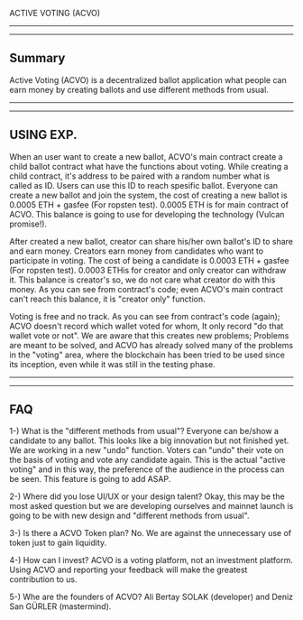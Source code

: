 ACTIVE VOTING (ACVO)

**********

----------
Summary
----------

Active Voting (ACVO) is a decentralized ballot application what people can earn money by creating ballots and use different methods from usual.

***********

----------
USING EXP.
----------

When an user want to create a new ballot, ACVO's main contract create a child ballot contract what have the functions about voting. While creating a child contract, it's address to be paired with a random number what is called as ID. Users can use this ID to reach spesific ballot. Everyone can create a new ballot and join the system, the cost of creating a new ballot is 0.0005 ETH + gasfee (For ropsten test).
0.0005 ETH is for main contract of ACVO. This balance is going to use for developing the technology (Vulcan promise!). 

After created a new ballot, creator can share his/her own ballot's ID to share and earn money. Creators earn money from candidates who want to participate in voting. The cost of being a candidate is 0.0003 ETH + gasfee (For ropsten test).
0.0003 ETHis for creator and only creator can withdraw it. This balance is creator's so, we do not care what creator do with this money. As you can see from contract's code; even ACVO's main contract can't reach this balance, it is "creator only" function.

Voting is free and no track. As you can see from contract's code (again); ACVO doesn't record which wallet voted for whom, It only record "do that wallet vote or not". We are aware that this creates new problems; Problems are meant to be solved, and ACVO has already solved many of the problems in the "voting" area, where the blockchain has been tried to be used since its inception, even while it was still in the testing phase.

**********

----------
FAQ
----------

1-) What is the "different methods from usual"?
Everyone can be/show a candidate to any ballot. This looks like a big innovation but not finished yet. We are working in a new "undo" function. Voters can "undo" their vote on the basis of voting and vote any candidate again. This is the actual "active voting" and in this way, the preference of the audience in the process can be seen. This feature is going to add ASAP.

2-) Where did you lose UI/UX or your design talent?
Okay, this may be the most asked question but we are developing ourselves and mainnet launch is going to be with new design and "different methods from usual".

3-) Is there a ACVO Token plan?
No. We are against the unnecessary use of token just to gain liquidity.

4-) How can I invest?
ACVO is a voting platform, not an investment platform. Using ACVO and reporting your feedback will make the greatest contribution to us.

5-) Whe are the founders of ACVO?
Ali Bertay SOLAK (developer) and Deniz San GÜRLER (mastermind). 